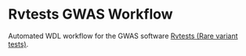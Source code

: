 # Rvtests GWAS Workflow

Automated WDL workflow for the GWAS software [Rvtests (Rare variant tests)](http://zhanxw.github.io/rvtests/).

